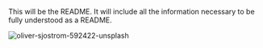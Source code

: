 This will be the README. It will include all the information necessary to be fully understood as a README.


![oliver-sjostrom-592422-unsplash](https://user-images.githubusercontent.com/30873319/37581843-9bcf3976-2b20-11e8-989d-9b24ea92789d.jpg)
